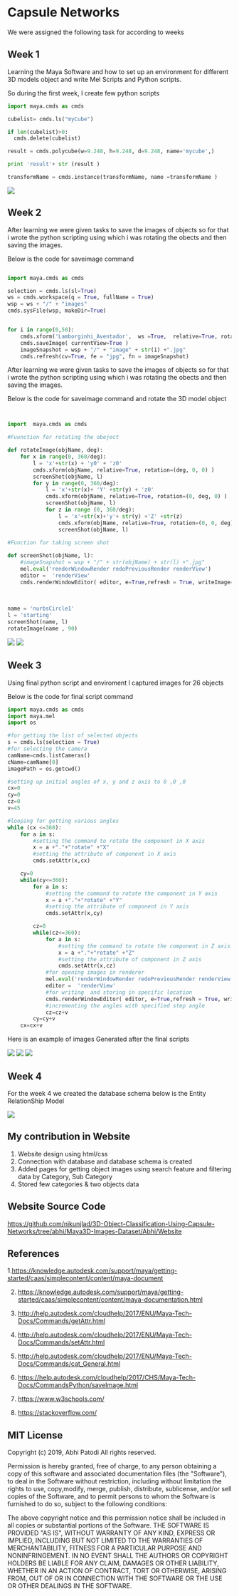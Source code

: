 # Capsule Networks

We were assigned the following task for according to weeks

## Week 1

Learning the Maya Software and how to set up an environment for different 3D models object and write Mel Scripts and Python scripts.

So during the first week, I create few python scripts


```python
import maya.cmds as cmds

cubelist= cmds.ls("myCube")

if len(cubelist)>0:
  cmds.delete(cubelist)

result = cmds.polycube(w=9.248, h=9.248, d=9.248, name='mycube',)

print 'result'+ str (result )

transformName = cmds.instance(transformName, name =transformName ) 


```
<img src="https://github.com/nikunjlad/3D-Object-Classification-Using-Capsule-Networks/blob/abhi/Maya3D-Images-Dataset/Abhi/image1.png" />

## Week 2

After learning we were given tasks to save the images of objects so for that i wrote the python scripting using which i was rotating the obects and then saving the images.

Below is the code for saveimage command

```python

import maya.cmds as cmds 

selection = cmds.ls(sl=True)
ws = cmds.workspace(q = True, fullName = True)
wsp = ws + "/" + "images"
cmds.sysFile(wsp, makeDir=True)


for i in range(0,50):
    cmds.xform('Lamborginhi_Aventador',  ws =True,  relative=True, rotation=(45, 45, 45) )
    cmds.saveImage( currentView=True )
    imageSnapshot = wsp + "/" + "image" + str(i) +".jpg"
    cmds.refresh(cv=True, fe = "jpg", fn = imageSnapshot)
```


After learning we were given tasks to save the images of objects so for that i wrote the python scripting using 
which i was rotating the obects and then saving the images.

Below is the code for saveimage command and rotate the 3D model object

```python


import  maya.cmds as cmds

#Fuunction for rotating the obeject

def rotateImage(objName, deg):
    for x in range(0, 360/deg):
        l = 'x'+str(x) + 'y0' + 'z0'
        cmds.xform(objName, relative=True, rotation=(deg, 0, 0) )
        screenShot(objName, l) 
        for y in range(0, 360/deg):
            l = 'x'+str(x)+ 'Y' +str(y) + 'z0'
            cmds.xform(objName, relative=True, rotation=(0, deg, 0) ) 
            screenShot(objName, l) 
            for z in range (0, 360/deg):
                l = 'x'+str(x)+'y'+ str(y) +'Z' +str(z)
                cmds.xform(objName, relative=True, rotation=(0, 0, deg) )
                screenShot(objName, l)
                
#Function for taking screen shot

def screenShot(objName, l):
    #imageSnapshot = wsp + "/" + str(objName) + str(l) +".jpg"
    mel.eval('renderWindowRender redoPreviousRender renderView')
    editor =  'renderView'
    cmds.renderWindowEditor( editor, e=True,refresh = True, writeImage=('D:\\test\\tr'+objName+str(l)))
    
    
    
name = 'nurbsCircle1'
l = 'starting'
screenShot(name, l)
rotateImage(name , 90)

```
<img src="https://github.com/nikunjlad/3D-Object-Classification-Using-Capsule-Networks/blob/abhi/Maya3D-Images-Dataset/Abhi/image2.png" />

<img src="https://github.com/nikunjlad/3D-Object-Classification-Using-Capsule-Networks/blob/abhi/Maya3D-Images-Dataset/Abhi/image3.png" />

## Week 3

Using final python script and enviroment I captured images for 26 objects 

Below is the code for final script command

```python
import maya.cmds as cmds 
import maya.mel
import os

#for getting the list of selected objects
s = cmds.ls(selection = True)
#for selecting the camera
camName=cmds.listCameras()
cName=camName[0]
imagePath = os.getcwd()

#setting up initial angles of x, y and z axis to 0 ,0 ,0
cx=0
cy=0
cz=0
v=45

#looping for getting various angles
while (cx <=360):
    for a in s:
        #setting the command to rotate the component in X axis
        x = a +"."+"rotate" +"X"
        #setting the attribute of component in X axis
        cmds.setAttr(x,cx)

    cy=0
    while(cy<=360):
        for a in s:
            #setting the command to rotate the component in Y axis
            x = a +"."+"rotate" +"Y"
            #setting the attribute of component in Y axis
            cmds.setAttr(x,cy)

        cz=0
        while(cz<=360):
            for a in s:
                #setting the command to rotate the component in Z axis
                x = a +"."+"rotate" +"Z"
                #setting the attribute of component in Z axis
                cmds.setAttr(x,cz)
            #for opening images in renderer
            mel.eval('renderWindowRender redoPreviousRender renderView')
            editor =  'renderView'
            #for writing  and storing in specific location
            cmds.renderWindowEditor( editor, e=True,refresh = True, writeImage=(imagePath+'Weapon_Gun_ACR Bushmaster'+'_X'+str(cx)+'_Y'+str(cy)+'_Z'+str(cz)+'_No'))
            #incrementing the angles with specified step angle
            cz=cz+v
        cy=cy+v  
    cx=cx+v

```

Here is an example of images Generated after the final scripts 

<img src="https://github.com/nikunjlad/3D-Object-Classification-Using-Capsule-Networks/blob/abhi/Maya3D-Images-Dataset/Abhi/image4.png" />

<img src="https://github.com/nikunjlad/3D-Object-Classification-Using-Capsule-Networks/blob/abhi/Maya3D-Images-Dataset/Abhi/image5.png" />

<img src="https://github.com/nikunjlad/3D-Object-Classification-Using-Capsule-Networks/blob/abhi/Maya3D-Images-Dataset/Abhi/image6.png" />

## Week 4

For the week 4 we created the database schema below is the Entity RelationShip Model 

<img src="https://github.com/nikunjlad/3D-Object-Classification-Using-Capsule-Networks/blob/abhi/Maya3D-Images-Dataset/Abhi/Final_DB_Schema.png" />

## My contribution in Website

1. Website design using html/css
2. Connection with database and database schema is created
3. Added pages for getting object images using search feature and filtering data by Category, Sub Category
4. Stored few categories & two objects data

## Website Source Code

https://github.com/nikunjlad/3D-Object-Classification-Using-Capsule-Networks/tree/abhi/Maya3D-Images-Dataset/Abhi/Website

## References 

1.https://knowledge.autodesk.com/support/maya/getting-started/caas/simplecontent/content/maya-document

2. https://knowledge.autodesk.com/support/maya/getting-started/caas/simplecontent/content/maya-documentation.html

3. http://help.autodesk.com/cloudhelp/2017/ENU/Maya-Tech-Docs/Commands/getAttr.html

4. http://help.autodesk.com/cloudhelp/2017/ENU/Maya-Tech-Docs/Commands/setAttr.html

5. http://help.autodesk.com/cloudhelp/2017/ENU/Maya-Tech-Docs/Commands/cat_General.html

6. https://help.autodesk.com/cloudhelp/2017/CHS/Maya-Tech-Docs/CommandsPython/saveImage.html

7. https://www.w3schools.com/

8. https://stackoverflow.com/

## MIT License

Copyright (c) 2019, Abhi Patodi All rights reserved.

Permission is hereby granted, free of charge, to any person obtaining a copy of this software and associated documentation files (the "Software"), to deal in the Software without restriction, including without limitation the rights to use, copy,modify, merge, publish, distribute, sublicense, and/or sell copies of the Software, and to permit persons to whom the Software is furnished to do so, subject to the following conditions:

The above copyright notice and this permission notice shall be included in all copies or substantial portions of the Software.
THE SOFTWARE IS PROVIDED "AS IS", WITHOUT WARRANTY OF ANY KIND, EXPRESS OR IMPLIED, INCLUDING BUT NOT LIMITED TO THE WARRANTIES OF MERCHANTABILITY, FITNESS FOR A PARTICULAR PURPOSE AND NONINFRINGEMENT. IN NO EVENT SHALL THE AUTHORS OR COPYRIGHT HOLDERS BE LIABLE FOR ANY CLAIM, DAMAGES OR OTHER LIABILITY, WHETHER IN AN ACTION OF CONTRACT, TORT OR OTHERWISE, ARISING FROM, OUT OF OR IN CONNECTION WITH THE SOFTWARE OR THE USE OR OTHER DEALINGS IN THE SOFTWARE.


